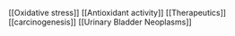 [[Oxidative stress]]
[[Antioxidant activity]]
[[Therapeutics]]
[[carcinogenesis]]
[[Urinary Bladder Neoplasms]]
